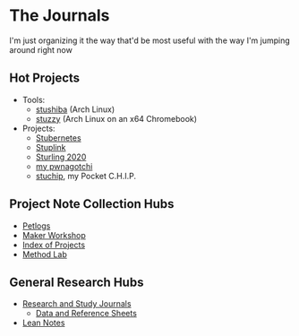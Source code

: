 # The Journals

I'm just organizing it the way that'd be most useful with the way I'm jumping around right now

## Hot Projects

- Tools:
  - [stushiba](60b5d7c5-b966-4349-9ed8-92c4a4b74422.md) (Arch Linux)
  - [stuzzy](8668a51b-83e9-465c-953d-f8de57201c8b.md) (Arch Linux on an x64 Chromebook)
- Projects:
  - [Stubernetes](4dbd7aef-7ce1-47c7-aac0-47cf029ad38d.md)
  - [Stuplink](410e7121-5903-47fb-9341-5126c72cae60.md)
  - [Sturling 2020](93f6b670-133e-4e8c-b583-ce27243a48c9.md)
  - [my pwnagotchi](0c6ae40e-3bd6-44b2-a93f-736f2a8b5f1a.md)
  - [stuchip](a5d309b7-acfa-417d-a633-d2b754fa675d.md), my Pocket C.H.I.P.

## Project Note Collection Hubs

- [Petlogs](1c1b77bb-9e37-4d0a-9dd2-5bafbeee15f5.md)
- [Maker Workshop](b2694758-f919-4d46-a29b-7bbf189eab38.md)
- [Index of Projects](8509d6ba-3cdd-418a-82ea-94cc044b6aef.md)
- [Method Lab](9a2890e2-a0fa-4484-9c1e-3c7c7ec4f28a.md)

## General Research Hubs

- [Research and Study Journals](9403033b-a238-47d1-865b-4e1baa0f2577.md)
  - [Data and Reference Sheets](3823093b-64d3-43f8-ab26-853d39123d90.md)
- [Lean Notes](f00c3d23-8848-4bb4-8d7a-d009f7344374.md)

